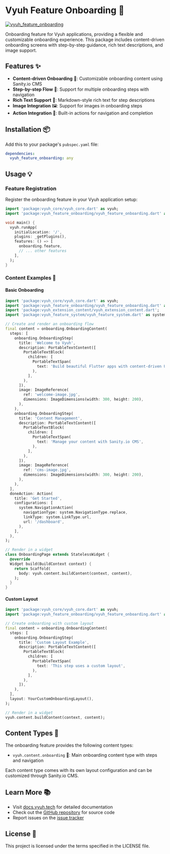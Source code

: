 # Vyuh Feature Onboarding 🎯

[![vyuh_feature_onboarding](https://img.shields.io/pub/v/vyuh_feature_onboarding.svg?label=vyuh_feature_onboarding&logo=dart&color=blue&style=for-the-badge)](https://pub.dev/packages/vyuh_feature_onboarding)

Onboarding feature for Vyuh applications, providing a flexible and customizable onboarding experience. This package includes content-driven onboarding screens with step-by-step guidance, rich text descriptions, and image support.

## Features ✨

- **Content-driven Onboarding** 📝: Customizable onboarding content using Sanity.io CMS
- **Step-by-step Flow** 🔄: Support for multiple onboarding steps with navigation
- **Rich Text Support** 📖: Markdown-style rich text for step descriptions
- **Image Integration** 🖼️: Support for images in onboarding steps
- **Action Integration** 🔗: Built-in actions for navigation and completion

## Installation 📦

Add this to your package's `pubspec.yaml` file:

```yaml
dependencies:
  vyuh_feature_onboarding: any
```

## Usage 💡

### Feature Registration
Register the onboarding feature in your Vyuh application setup:

```dart
import 'package:vyuh_core/vyuh_core.dart' as vyuh;
import 'package:vyuh_feature_onboarding/vyuh_feature_onboarding.dart' as onboarding;

void main() {
  vyuh.runApp(
    initialLocation: '/',
    plugins: _getPlugins(),
    features: () => [
      onboarding.feature,
      // ... other features
    ],
  );
}
```

### Content Examples 🎯

#### Basic Onboarding
```dart
import 'package:vyuh_core/vyuh_core.dart' as vyuh;
import 'package:vyuh_feature_onboarding/vyuh_feature_onboarding.dart' as onboarding;
import 'package:vyuh_extension_content/vyuh_extension_content.dart';
import 'package:vyuh_feature_system/vyuh_feature_system.dart' as system;

// Create and render an onboarding flow
final content = onboarding.OnboardingContent(
  steps: [
    onboarding.OnboardingStep(
      title: 'Welcome to Vyuh',
      description: PortableTextContent([
        PortableTextBlock(
          children: [
            PortableTextSpan(
              text: 'Build beautiful Flutter apps with content-driven UI',
            ),
          ],
        ),
      ]),
      image: ImageReference(
        ref: 'welcome-image.jpg',
        dimensions: ImageDimensions(width: 300, height: 200),
      ),
    ),
    onboarding.OnboardingStep(
      title: 'Content Management',
      description: PortableTextContent([
        PortableTextBlock(
          children: [
            PortableTextSpan(
              text: 'Manage your content with Sanity.io CMS',
            ),
          ],
        ),
      ]),
      image: ImageReference(
        ref: 'cms-image.jpg',
        dimensions: ImageDimensions(width: 300, height: 200),
      ),
    ),
  ],
  doneAction: Action(
    title: 'Get Started',
    configurations: [
      system.NavigationAction(
        navigationType: system.NavigationType.replace,
        linkType: system.LinkType.url,
        url: '/dashboard',
      ),
    ],
  ),
);

// Render in a widget
class OnboardingPage extends StatelessWidget {
  @override
  Widget build(BuildContext context) {
    return Scaffold(
      body: vyuh.content.buildContent(context, content),
    );
  }
}
```

#### Custom Layout
```dart
import 'package:vyuh_core/vyuh_core.dart' as vyuh;
import 'package:vyuh_feature_onboarding/vyuh_feature_onboarding.dart' as onboarding;

// Create onboarding with custom layout
final content = onboarding.OnboardingContent(
  steps: [
    onboarding.OnboardingStep(
      title: 'Custom Layout Example',
      description: PortableTextContent([
        PortableTextBlock(
          children: [
            PortableTextSpan(
              text: 'This step uses a custom layout',
            ),
          ],
        ),
      ]),
    ),
  ],
  layout: YourCustomOnboardingLayout(),
);

// Render in a widget
vyuh.content.buildContent(context, content);
```

## Content Types 📝

The onboarding feature provides the following content types:

- `vyuh.content.onboarding` 🎯: Main onboarding content type with steps and navigation

Each content type comes with its own layout configuration and can be customized through Sanity.io CMS.

## Learn More 📚

- Visit [docs.vyuh.tech](https://docs.vyuh.tech) for detailed documentation
- Check out the [GitHub repository](https://github.com/vyuh-tech/vyuh) for source code
- Report issues on the [issue tracker](https://github.com/vyuh-tech/vyuh/issues)

## License 📄

This project is licensed under the terms specified in the LICENSE file.
